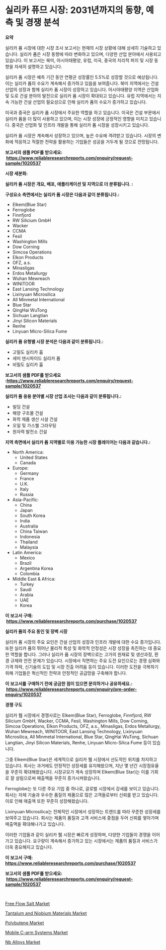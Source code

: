 <p><h1>실리카 퓨므 시장: 2031년까지의 동향, 예측 및 경쟁 분석</h1></p><p><strong>요약</strong></p>
<p><p>실리카 퓸 시장에 대한 시장 조사 보고서는 현재의 시장 상황에 대해 상세히 기술하고 있습니다. 실리카 퓸은 시장 동향에 따라 변화하고 있으며, 다양한 산업 분야에서 사용되고 있습니다. 이 보고서는 북미, 아시아태평양, 유럽, 미국, 중국의 지리적 퍼지 및 시장 동향을 자세히 설명하고 있습니다.</p><p>실리카 퓸 시장은 예측 기간 동안 연평균 성장률인 5.5%로 성장할 것으로 예상됩니다. 이는 실리카 퓸의 수요가 계속해서 증가하고 있음을 보여줍니다. 북미 지역에서는 건설 산업의 성장과 함께 실리카 퓸 시장이 성장하고 있습니다. 아시아태평양 지역은 산업화 및 도로 건설 분야의 발전으로 실리카 퓸 시장이 확대되고 있습니다. 유럽 지역에서는 지속 가능한 건설 산업의 필요성으로 인해 실리카 퓸의 수요가 증가하고 있습니다. </p><p>미국과 중국은 실리카 퓸 시장에서 주요한 역할을 하고 있습니다. 미국은 건설 부문에서 실리카 퓸을 더 많이 사용하고 있으며, 이는 시장 성장에 긍정적인 영향을 미치고 있습니다. 중국은 산업화 및 인프라 개발을 통해 실리카 퓸 시장을 성장시키고 있습니다.</p><p>실리카 퓸 시장은 계속해서 성장하고 있으며, 높은 수요에 격려받고 있습니다. 시장의 변화에 적응하고 적절한 전략을 활용하는 기업들은 성공을 거두게 될 것으로 전망됩니다.</p></p>
<p><strong>보고서의 샘플 PDF를 받으세요: &nbsp;<a href="https://www.reliableresearchreports.com/enquiry/request-sample/1020537">https://www.reliableresearchreports.com/enquiry/request-sample/1020537</a></strong></p>
<p><strong>시장 세분화:</strong></p>
<p><strong> 실리카 퓸 시장은 개요, 배포, 애플리케이션 및 지역으로 더 분류됩니다. :</strong></p>
<p><strong>구성요소 측면에서는 실리카 퓸 시장은 다음과 같이 분류됩니다.:</strong></p>
<p><ul><li>Elkem(Blue Star)</li><li>Ferroglobe</li><li>Finnfjord</li><li>RW Silicium GmbH</li><li>Wacker</li><li>CCMA</li><li>Fesil</li><li>Washington Mills</li><li>Dow Corning</li><li>Simcoa Operations</li><li>Elkon Products</li><li>OFZ, a.s.</li><li>Minasligas</li><li>Erdos Metallurgy</li><li>Wuhan Mewreach</li><li>WINITOOR</li><li>East Lansing Technology</li><li>Lixinyuan Microsilica</li><li>All Minmetal International</li><li>Blue Star</li><li>QingHai WuTong</li><li>Sichuan Langtian</li><li>Jinyi Silicon Materials</li><li>Renhe</li><li>Linyuan Micro-Silica Fume</li></ul></p>
<p><strong> 실리카 퓸 유형별 시장 분석은 다음과 같이 분류됩니다.:</strong></p>
<p><ul><li>고밀도 실리카 흄</li><li>세미 덴시파이드 실리카 퓸</li><li>비밀도 실리카 흄</li></ul></p>
<p><strong>보고서의 샘플 PDF를 받으세요 :<a href="https://www.reliableresearchreports.com/enquiry/request-sample/1020537">https://www.reliableresearchreports.com/enquiry/request-sample/1020537</a></strong></p>
<p><strong> 실리카 퓸 응용 분야별 시장 산업 조사는 다음과 같이 분류됩니다.:</strong></p>
<p><ul><li>빌딩 건설</li><li>해양 구조물 건설</li><li>화학 제품 생산 시설 건설</li><li>오일 및 가스웰 그라우팅</li><li>원자력 발전소 건설</li></ul></p>
<p><strong>지역 측면에서 실리카 퓸 지역별로 이용 가능한 시장 플레이어는 다음과 같습니다.:</strong></p>
<p><ul>
    <li>
        North America:
        <ul>
            <li>United States</li>
            <li>Canada</li>
        </ul>
    </li>
    <li>
        Europe:
        <ul>
            <li>Germany</li>
            <li>France</li>
            <li>U.K.</li>
            <li>Italy</li>
            <li>Russia</li>
        </ul>
    </li>
    <li>
        Asia-Pacific:
        <ul>
            <li>China</li>
            <li>Japan</li>
            <li>South Korea</li>
            <li>India</li>
            <li>Australia</li>
            <li>China Taiwan</li>
            <li>Indonesia</li>
            <li>Thailand</li>
            <li>Malaysia</li>
        </ul>
    </li>
    <li>
        Latin America:
        <ul>
            <li>Mexico</li>
            <li>Brazil</li>
            <li>Argentina Korea</li>
            <li>Colombia</li>
        </ul>
    </li>
    <li>
        Middle East & Africa:
        <ul>
            <li>Turkey</li>
            <li>Saudi</li>
            <li>Arabia</li>
            <li>UAE</li>
            <li>Korea</li>
        </ul>
    </li>
    </ul></p>
<p><strong>이 보고서 구매: &nbsp;<a href="https://www.reliableresearchreports.com/purchase/1020537">https://www.reliableresearchreports.com/purchase/1020537</a></strong></p>
<p><strong>실리카 퓸의 주요 동인 및 장벽 시장</strong></p>
<p><p>실리카 퓸 시장의 주요 요인은 건설 산업의 성장과 인프라 개발에 대한 수요 증가입니다. 또한 실리카 퓸의 뛰어난 물리적 특성 및 화학적 안정성은 시장 성장을 촉진하는 데 중요한 역할을 합니다. 그러나 실리카 퓸 시장의 장벽으로는 고가의 원재료 및 생산과정, 환경 규제와 안전 문제가 있습니다. 시장에서 직면하는 주요 도전 요인으로는 경쟁 심화와 가격 하락, 신기술의 도입 및 시장 진출 어려움 등이 있습니다. 이러한 도전을 극복하기 위해 기업들은 혁신적인 전략과 안정적인 공급망을 구축해야 합니다.</p></p>
<p><strong>이 보고서를 구매하기 전에 궁금한 점이 있으면 문의하거나 공유하세요.: &nbsp;<a href="https://www.reliableresearchreports.com/enquiry/pre-order-enquiry/1020537">https://www.reliableresearchreports.com/enquiry/pre-order-enquiry/1020537</a></strong></p>
<p><strong>경쟁 구도</strong></p>
<p><p>실리카 퓀 시장에서 경쟁사로는 Elkem(Blue Star), Ferroglobe, Finnfjord, RW Silicium GmbH, Wacker, CCMA, Fesil, Washington Mills, Dow Corning, Simcoa Operations, Elkon Products, OFZ, a.s., Minasligas, Erdos Metallurgy, Wuhan Mewreach, WINITOOR, East Lansing Technology, Lixinyuan Microsilica, All Minmetal International, Blue Star, QingHai WuTong, Sichuan Langtian, Jinyi Silicon Materials, Renhe, Linyuan Micro-Silica Fume 등이 있습니다. </p><p>그중 Elkem(Blue Star)은 세계적으로 실리카 퓀 시장에서 선도적인 위치를 차지하고 있습니다. 회사는 과거에도 안정적인 성장세를 유지해왔으며, 지난 몇 년간 시장점유율을 꾸준히 확대해왔습니다. 시장규모가 계속 성장하며 Elkem(Blue Star)는 이를 기회로 잘 살림으로써 매출액을 꾸준히 증가시켜왔습니다.</p><p>Ferroglobe는 또 다른 주요 기업 중 하나로, 글로벌 시장에서 강세를 보이고 있습니다. 회사는 자체 기술과 우수한 품질의 제품으로 많은 고객들로부터 신뢰를 받고 있습니다. 이로 인해 매출액 또한 꾸준히 성장해왔습니다.</p><p>Lixinyuan Microsilica는 전체적인 시장에서 성장하는 트렌드를 따라 꾸준한 성장세를 보여주고 있습니다. 회사는 제품의 품질과 고객 서비스에 중점을 두어 신뢰를 쌓아가며 매출액을 확대해나가고 있습니다. </p><p>이러한 기업들과 같이 실리카 퓀 시장은 빠르게 성장하며, 다양한 기업들이 경쟁을 이어가고 있습니다. 요구량이 계속해서 증가하고 있는 시장에서는 제품의 품질과 서비스가 더욱 중요해지고 있습니다.</p></p>
<p><strong>이 보고서 구매: &nbsp; <a href="https://www.reliableresearchreports.com/purchase/1020537">https://www.reliableresearchreports.com/purchase/1020537</a></strong></p>
<p><strong>보고서의 샘플 PDF를 받으세요: &nbsp;<a href="https://www.reliableresearchreports.com/enquiry/request-sample/1020537">https://www.reliableresearchreports.com/enquiry/request-sample/1020537</a></strong><strong></strong></p>
<p>&nbsp;</p>
<p><p><a href="https://sulfuric-clavicle-d39.notion.site/Free-Flow-Salt-Market-Size-and-Growth-Market-Segmentation-Regional-and-Country-Breakdowns-and-Mar-2139eb41e93348d882102f7dfd207df8">Free Flow Salt Market</a></p><p><a href="https://issuu.com/reportprime-2/docs/tantalum-and-niobium-materials-market-size-2030.pp">Tantalum and Niobium Materials Market</a></p><p><a href="https://github.com/castoriffic/Market-Research-Report-List-3/blob/main/polybutene-market.md">Polybutene Market</a></p><p><a href="https://view.publitas.com/reportprime-1/mobile-c-arm-systems-market-size-and-growth-market-segmentation-regional-and-country-breakdowns-and-market-trends-for-period-from-2023-2030/">Mobile C-arm Systems Market</a></p><p><a href="https://issuu.com/reportprime-2/docs/nb-alloys-market-size-2030.pptx">Nb Alloys Market</a></p></p>